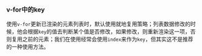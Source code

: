 ### v-for中的key
 使用`v-for`更新已渲染的元素列表时，默认使用就地复用策略；列表数据修改的时候，他会根据`key`的值去判断某个值是否修改，如果修改，则重新渲染这一项，否则复用之前的元素；我们在使用经常会使用`index`来作为`key`，但其实这不是推荐的一种使用方法。